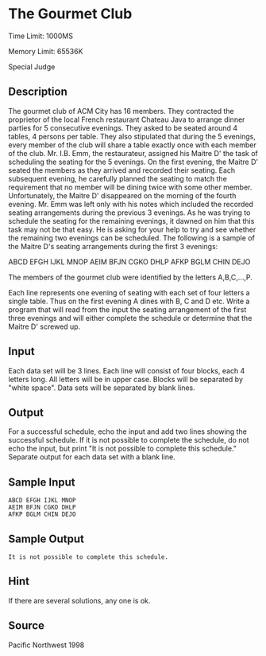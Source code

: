 # The Gourmet Club

Time Limit: 1000MS

Memory Limit: 65536K

Special Judge


## Description

The gourmet club of ACM City has 16 members. They contracted the proprietor of the local French restaurant Chateau Java to arrange dinner parties for 5 consecutive evenings. They asked to be seated around 4 tables, 4 persons per table. They also stipulated that during the 5 evenings, every member of the club will share a table exactly once with each member of the club. Mr. I.B. Emm, the restaurateur, assigned his Maitre D' the task of scheduling the seating for the 5 evenings. On the first evening, the Maitre D' seated the members as they arrived and recorded their seating. Each subsequent evening, he carefully planned the seating to match the requirement that no member will be dining twice with some other member. Unfortunately, the Maitre D' disappeared on the morning of the fourth evening. Mr. Emm was left only with his notes which included the recorded seating arrangements during the previous 3 evenings. As he was trying to schedule the seating for the remaining evenings, it dawned on him that this task may not be that easy. He is asking for your help to try and see whether the remaining two evenings can be scheduled. The following is a sample of the Maitre D's seating arrangements during the first 3 evenings:

ABCD    EFGH    IJKL    MNOP
AEIM    BFJN    CGKO    DHLP
AFKP    BGLM    CHIN    DEJO

The members of the gourmet club were identified by the letters A,B,C,...,P.

Each line represents one evening of seating with each set of four letters a single table. Thus on the first evening A dines with B, C and D etc. Write a program that will read from the input the seating arrangement of the first three evenings and will either complete the schedule or determine that the Maitre D' screwed up.


## Input

Each data set will be 3 lines. Each line will consist of four blocks, each 4 letters long. All letters will be in upper case. Blocks will be separated by "white space". Data sets will be separated by blank lines.


## Output

For a successful schedule, echo the input and add two lines showing the successful schedule. If it is not possible to complete the schedule, do not echo the input, but print "It is not possible to complete this schedule." Separate output for each data set with a blank line.


## Sample Input

```
ABCD EFGH IJKL MNOP
AEIM BFJN CGKO DHLP
AFKP BGLM CHIN DEJO
```


## Sample Output

```
It is not possible to complete this schedule.
```


## Hint

If there are several solutions, any one is ok.


## Source

Pacific Northwest 1998
